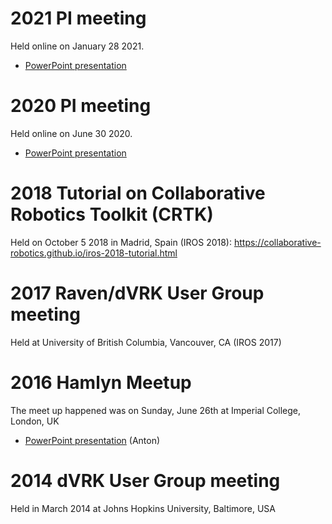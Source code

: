 # 2021 PI meeting

Held online on January 28 2021.

* [PowerPoint presentation](https://github.com/jhu-dvrk/dvrk-presentations/raw/main/dVRK_2.0_2021_01.pptx)

# 2020 PI meeting

Held online on June 30 2020.

* [PowerPoint presentation](https://github.com/jhu-dvrk/dvrk-presentations/raw/main/dVRK_2.0_2020_06.pptx)

# 2018 Tutorial on Collaborative Robotics Toolkit (CRTK)

Held on October 5 2018 in Madrid, Spain (IROS 2018): https://collaborative-robotics.github.io/iros-2018-tutorial.html

# 2017 Raven/dVRK User Group meeting

Held at University of British Columbia, Vancouver, CA (IROS 2017)

# 2016 Hamlyn Meetup

The meet up happened was on Sunday, June 26th at Imperial College, London, UK

* [PowerPoint presentation](https://github.com/jhu-dvrk/dvrk-presentations/raw/main/dVRK-Hamlyn-2016-user-meetup-no-video.pptx) (Anton)

# 2014 dVRK User Group meeting

Held in March 2014 at Johns Hopkins University, Baltimore, USA


